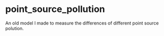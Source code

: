 # point_source_pollution
An old model I made to measure the differences of different point source polution.
